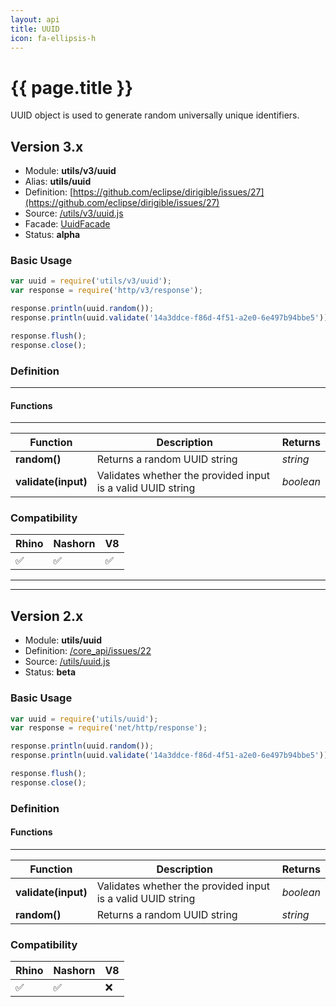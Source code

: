 ```yaml
---
layout: api
title: UUID
icon: fa-ellipsis-h
---
```


{{ page.title }}
===

UUID object is used to generate random universally unique identifiers.


Version 3.x
---

- Module: **utils/v3/uuid**
- Alias: **utils/uuid**
- Definition: [https://github.com/eclipse/dirigible/issues/27](https://github.com/eclipse/dirigible/issues/27)
- Source: [/utils/v3/uuid.js](https://github.com/dirigiblelabs/api-v3-utils/blob/master/utils/v3/uuid.js)
- Facade: [UuidFacade](https://github.com/eclipse/dirigible/blob/master/api/api-facades/api-utils/src/main/java/org/eclipse/dirigible/api/v3/utils/UuidFacade.java)
- Status: **alpha**

### Basic Usage

```javascript
var uuid = require('utils/v3/uuid');
var response = require('http/v3/response');

response.println(uuid.random());
response.println(uuid.validate('14a3ddce-f86d-4f51-a2e0-6e497b94bbe5'));

response.flush();
response.close();
```




### Definition
---

#### Functions

---

Function     | Description | Returns
------------ | ----------- | --------
**random()**   | Returns a random UUID string | *string*
**validate(input)**   | Validates whether the provided input is a valid UUID string | *boolean*



### Compatibility

Rhino | Nashorn | V8
----- | ------- | --------
 ✅  | ✅  | ✅



---

---


Version 2.x
---


- Module: **utils/uuid**
- Definition: [/core_api/issues/22](https://github.com/dirigiblelabs/core_api/issues/22)
- Source: [/utils/uuid.js](https://github.com/dirigiblelabs/core_api/blob/master/core_api/ScriptingServices/utils/uuid.js)
- Status: **beta**


### Basic Usage


```javascript
var uuid = require('utils/uuid');
var response = require('net/http/response');

response.println(uuid.random());
response.println(uuid.validate('14a3ddce-f86d-4f51-a2e0-6e497b94bbe5'));

response.flush();
response.close();
```




### Definition


#### Functions

---

Function     | Description | Returns
------------ | ----------- | --------
**validate(input)**   | Validates whether the provided input is a valid UUID string | *boolean*
**random()**   | Returns a random UUID string | *string*




### Compatibility

Rhino | Nashorn | V8
----- | ------- | --------
 ✅  | ✅  | ❌

